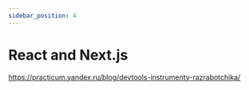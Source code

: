 ```yaml
---
sidebar_position: 4
---
```


# React and Next.js

https://practicum.yandex.ru/blog/devtools-instrumenty-razrabotchika/


